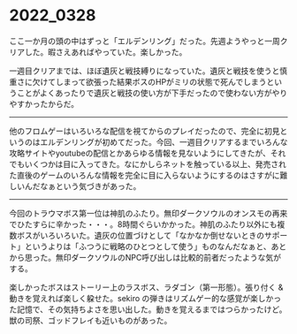 # 2022_0328

ここ一か月の頭の中はずっと「エルデンリング」だった。先週ようやっと一周クリアした。暇さえあればやっていた。楽しかった。

一週目クリアまでは、ほぼ遺灰と戦技縛りになっていた。遺灰と戦技を使うと慎重さに欠けてしまって欲張った結果ボスのHPがミリの状態で死んでしまうということがよくあったりで遺灰と戦技の使い方が下手だったので使わない方がやりやすかったからだ。

* * *

他のフロムゲーはいろいろな配信を視てからのプレイだったので、完全に初見というのはエルデンリングが初めてだった。今回、一週目クリアするまでいろんな攻略サイトやyoutubeの配信とかあらゆる情報を見ないようにしてきたが、それでもいくつかは目に入ってきた。なにかしらネットを触っている以上、発売された直後のゲームのいろんな情報を完全に目に入らないようにするのはさすがに難しいんだなぁという気づきがあった。

* * *

今回のトラウマボス第一位は神肌のふたり。無印ダークソウルのオンスモの再来でひたすらに辛かった・・・。8時間ぐらいかかった。神肌のふたり以外にも複数ボスがいろいろいた。遺灰の位置づけとして「なかなか倒せないときのサポート」というよりは「ふつうに戦略のひとつとして使う」ものなんだなぁと、あとから思った。無印ダークソウルのNPC呼び出しは比較的前者だったような気がする。

楽しかったボスはストーリー上のラスボス、ラダゴン（第一形態）。張り付く & 動きを覚えれば楽しく躱せた。sekiro の弾きはリズムゲー的な感覚が楽しかった記憶で、その気持ちよさを思い出した。動きを覚えるまではつらかったけど。獣の司祭、ゴッドフレイも近いものがあった。